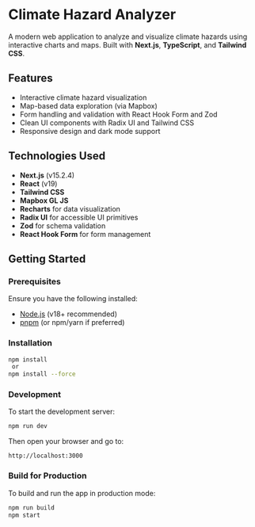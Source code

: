 # Climate Hazard Analyzer

A modern web application to analyze and visualize climate hazards using interactive charts and maps. Built with **Next.js**, **TypeScript**, and **Tailwind CSS**.

## Features

- Interactive climate hazard visualization
- Map-based data exploration (via Mapbox)
- Form handling and validation with React Hook Form and Zod
- Clean UI components with Radix UI and Tailwind CSS
- Responsive design and dark mode support

## Technologies Used

- **Next.js** (v15.2.4)
- **React** (v19)
- **Tailwind CSS**
- **Mapbox GL JS**
- **Recharts** for data visualization
- **Radix UI** for accessible UI primitives
- **Zod** for schema validation
- **React Hook Form** for form management

## Getting Started

### Prerequisites

Ensure you have the following installed:

- [Node.js](https://nodejs.org/) (v18+ recommended)
- [pnpm](https://pnpm.io/) (or npm/yarn if preferred)

### Installation

```bash
npm install
 or
npm install --force
```

### Development

To start the development server:

```bash
npm run dev
```

Then open your browser and go to:

```text
http://localhost:3000
```

### Build for Production

To build and run the app in production mode:

```bash
npm run build
npm start
```
